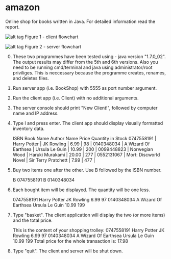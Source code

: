 # amazon
Online shop for books written in Java.
For detailed information read the report.

![alt tag](http://i.imgur.com/U31BfgR.png)
Figure 1 - client flowchart

![alt tag](http://i.imgur.com/lttAefu.png)
Figure 2 - server flowchart

0. These two programmes have been tested using - java version "1.7.0_02". 
   The output results may differ from the 5th and 6th versions.
   Also you need to be running cmd/terminal and java using administrator/root priviliges.
   This is neccessary because the programme creates, renames, and deletes files.

1. Run server app (i.e. BookShop) with 5555 as port number argument.
2. Run the client app (i.e. Client) with no additional arguments.
3. The server console should print "New Client!", followed by computer name and IP address.
4. Type I and press enter. The client app should display visually formatted inventory data.

   ISBN    Book Name       Author Name     Price   Quantity in Stock
   0747558191 | Harry Potter | JK Rowling | 6.99 | 98 |
   0140348034 | A Wizard Of Earthsea | Ursula Le Guin | 10.99 | 200 |
   0099448823 | Norwegian Wood | Haruki Murakami | 20.00 | 277 |
   0552131067 | Mort: Discworld Novel | Sir Terry Pratchett | 7.99 | 477 |

5. Buy two items one after the other. Use B followed by the ISBN number.

   B 0747558191
   B 0140348034

6. Each bought item will be displayed. The quantity will be one less.
   
   0747558191      Harry Potter    JK Rowling      6.99    97
   0140348034      A Wizard Of Earthsea    Ursula Le Guin  10.99   199

7. Type "basket". The client application will display the two (or more items) and the total price.

   This is the content of your shopping trolley:
   0747558191      Harry Potter    JK Rowling      6.99    97
   0140348034      A Wizard Of Earthsea    Ursula Le Guin  10.99   199
   Total price for the whole transaction is: 17.98

8. Type "quit". The client and server will be shut down.
